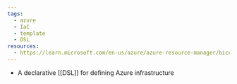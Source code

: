 ```yaml
---
tags:
  - azure
  - IaC
  - template
  - DSL
resources:
  - https://learn.microsoft.com/en-us/azure/azure-resource-manager/bicep/
---
```

- A declarative [[DSL]] for defining Azure infrastructure